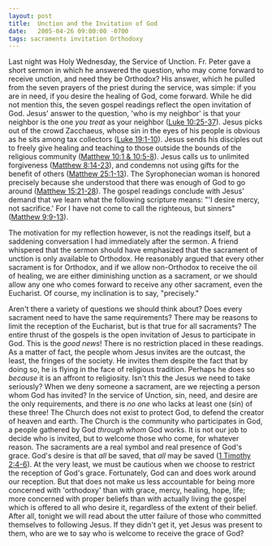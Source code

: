 ```yaml
---
layout: post
title:  Unction and the Invitation of God
date:   2005-04-26 09:00:00 -0700
tags: sacraments invitation Orthodoxy
---
```

<p>Last night was Holy Wednesday, the Service of Unction. Fr. Peter gave a short sermon in which he answered the question, who may come forward to receive unction, and need they be Orthodox? His answer, which he pulled from the seven prayers of the priest during the service, was simple: if you are in need, if you desire the healing of God, come forward. While he did not mention this, the seven gospel readings reflect the open invitation of God. Jesus' answer to the question, 'who is my neighbor' is that your neighbor is the one <em>you treat</em> as your neighbor (<a href="http://www.biblegateway.com/passage/?search=luke%2010:25-37;&amp;version=64;" target="_blank" title="The Good Samaritan">Luke 10:25-37</a>). Jesus picks out of the crowd Zacchaeus, whose sin in the eyes of his people is obvious as he sits among tax collectors (<a href="http://www.biblegateway.com/passage/?search=luke%2019:1-10;&amp;version=64;" target="_blank" title="Zacchaeus">Luke 19:1-10</a>). Jesus sends his disciples out to freely give healing and teaching to those outside the bounds of the religious community (<a href="http://www.biblegateway.com/passage/?search=matthew%2010:1-8;&amp;version=64;" target="_blank" title="The Lost Sheep of Israel">Matthew 10:1 &amp; 10:5-8</a>). Jesus calls us to unlimited forgiveness (<a href="http://www.biblegateway.com/passage/?search=matthew%2018:14-23;&amp;version=64;" target="_blank" title="Forty times...">Matthew 8:14-23</a>), and condemns not using gifts for the benefit of others (<a href="http://www.biblegateway.com/passage/?search=matthew%2025:1-23;&amp;version=64;" target="_blank" title="Ten Virgins and Talents">Matthew 25:1-13</a>). The Syrophonecian woman is honored precisely because she understood that there was enough of God to go around (<a href="http://www.biblegateway.com/passage/?search=matthew%2015:21-28;&amp;version=64;" target="_blank" title="The Syrophonecian Woman">Matthew 15:21-28</a>). The gospel readings conclude with Jesus' demand that we learn what the following scripture means: "'I desire mercy, not sacrifice.' For I have not come to call the righteous, but sinners" (<a href="http://www.biblegateway.com/passage/?search=matthew%209:9-13;&amp;version=64;" target="_blank" title="The Calling of Matthew">Matthew 9:9-13</a>).</p>
<p>The motivation for my reflection however, is not the readings itself, but a saddening conversation I had immediately after the sermon. A friend whispered that the sermon should have emphasized that the sacrament of unction is only available to Orthodox. He reasonably argued that every other sacrament is for Orthodox, and if we allow non-Orthodox to receive the oil of healing, we are either diminishing unction as a sacrament, or we should allow any one who comes forward to receive any other sacrament, even the Eucharist. Of course, my inclination is to say, "precisely."</p>
<p>Aren't there a variety of questions we should think about? Does every sacrament need to have the same requirements? There may be reasons to limit the reception of the Eucharist, but is that true for all sacraments? The entire thrust of the gospels is the open invitation of Jesus to participate in God. This is the <em>good news</em>! There is no restriction placed in these readings. As a matter of fact, the people whom Jesus invites are the outcast, the least, the fringes of the society. He invites them despite the fact that by doing so, he is flying in the face of religious tradition. Perhaps he does so <em>because</em> it is an affront to religiosity. Isn't this the Jesus we need to take seriously? When we deny someone a sacrament, are we rejecting a person whom God has invited? In the service of Unction, sin, need, and desire are the only requirements, and there is <em>no one</em> who lacks at least one (sin) of these three! The Church does not exist to protect God, to defend the creator of heaven and earth. The Church is the community who participates in God, a people gathered by God <em>through whom</em> God works. It is not our job to decide who is invited, but to welcome those who come, for whatever reason. The sacraments are a real symbol and real presence of God's grace. God's desire is that <em>all</em> be saved, that <em>all</em> may be saved (<a href="http://www.biblegateway.com/passage/?search=1%20Timothy%202;&amp;version=31;%20title=" target="_blank">1 Timothy 2:4-6</a>). At the very least, we must be cautious when we choose to restrict the reception of God's grace. Fortunately, God can and does work around our reception. But that does not make us less accountable for being more concerned with 'orthodoxy' than with grace, mercy, healing, hope, life; more concerned with proper beliefs than with actually living the gospel which is offered to all who desire it, regardless of the extent of their belief. After all, tonight we will read about the utter failure of those who committed themselves to following Jesus. If they didn't get it, yet Jesus was present to them, who are we to say who is welcome to receive the grace of God?</p>
